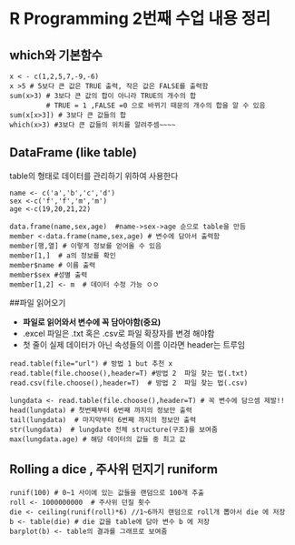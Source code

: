 # R Programming 2번째 수업 내용 정리

## which와 기본함수

~~~
x < - c(1,2,5,7,-9,-6)
x >5 # 5보다 큰 값은 TRUE 출력, 작은 값은 FALSE를 출력함
sum(x>3) # 3보다 큰 값의 합이 아니라 TRUE의 개수의 합
         # TRUE = 1 ,FALSE =0 으로 바뀌기 때문의 개수의 합을 알 수 있음
sum(x[x>3]) # 3보다 큰 값들의 합
which(x>3) #3보다 큰 값들의 위치를 알려주셈~~~~
~~~


## DataFrame (like table)

table의 형태로 데이터를 관리하기 위하여 사용한다

~~~
name <- c('a','b','c','d')
sex <-c('f','f','m','m')
age <-c(19,20,21,22)

data.frame(name,sex,age)  #name->sex->age 순으로 table을 만듬
member <-data.frame(name,sex,age) # 변수에 담아서 출력함
member[행,열] # 이렇게 정보를 얻어올 수 있음
member[1,]  # a의 정보를 확인
member$name # 이름 출력
member$sex #성별 출력
member[1,2] <- m  # 데이터 수정 가능 ㅇㅇ
~~~

##파일 읽어오기
- **파일로 읽어와서 변수에 꼭 담아야함(중요)**
- .excel 파일은 .txt 혹은 .csv로 파일 확장자를 변경 해야함
- 첫 줄이 실제 데이터가 아닌 속성들의 이름 이라면 header는 트루임

~~~
read.table(file="url") # 방법 1 but 추천 x
read.table(file.choose(),header=T) #방법 2  파일 찾는 법(.txt)
read.csv(file.choose(),header=T)  # 방법 2  파일 찾는 법(.csv)

lungdata <- read.table(file.choose(),header=T) # 꼭 변수에 담으셈 제발!!
head(lungdata) # 첫번째부터 6번째 까지의 정보만 출력
tail(lungdata)  # 마지막부터 6번째 까지의 정보만 출력
str(lungdata)  # lungdate 전체 structure(구조)를 보여줌
max(lungdata.age) # 해당 데이터의 값들 중 최고 값
~~~

## Rolling a dice , 주사위 던지기 runiform
~~~
runif(100) # 0~1 사이에 있는 값들을 랜덤으로 100개 추출
roll <- 1000000000  # 주사위 던질 횟수
die <- ceiling(runif(roll)*6) //1~6까지 랜덤으로 roll개 뽑아서 die 에 저장
b <- table(die) # die 값을 table에 담아 변수 b 에 저장
barplot(b) <- table의 결과를 그래프로 보여줌
~~~
